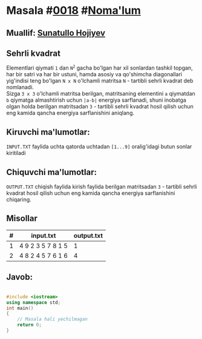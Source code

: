 
<h1>Masala #<a href="https://robocontest.uz/tasks/0018">0018</a> #<a href="https://robocontest.uz/tasks?category=1">Noma'lum</a></h1>
<h2> Muallif: <a href="https://robocontest.uz/profile/sunnat">Sunatullo Hojiyev</a></h2>
<h2>Sehrli kvadrat</h2>
<p>Elementlari qiymati <code>1</code> dan <code>N<sup>2</sup></code> gacha bo'lgan har xil sonlardan tashkil topgan, har bir satri va har bir ustuni, hamda asosiy va qo'shimcha diagonallari yig'indisi teng bo'lgan <code>N x N</code> o'lchamli matritsa <code>N</code> - tartibli sehrli kvadrat deb nomlanadi.<br>
    Sizga <code>3 x 3</code> o'lchamli matritsa berilgan, matritsaning elementini <code>a</code> qiymatdan <code>b</code> qiymatga almashtirish uchun <code>|a-b|</code> energiya sarflanadi, shuni inobatga olgan holda berilgan matritsadan <code>3</code> - tartibli sehrli kvadrat hosil qilish uchun eng kamida qancha energiya sarflanishini aniqlang.</p>
<h2>Kiruvchi ma'lumotlar:</h2>
<p><code>INPUT.TXT</code> faylida uchta qatorda uchtadan <code>[1...9]</code> oralig'idagi butun sonlar kiritiladi</p>
<h2>Chiquvchi ma'lumotlar:</h2>
<p><code>OUTPUT.TXT</code> chiqish faylida kirish faylida berilgan matritsadan <code>3</code> - tartibli sehrli kvadrat hosil qilish uchun eng kamida qancha energiya sarflanishini chiqaring.</p>
<h2>Misollar</h2>
<table>
    <thead>
        <tr>
            <th>#</th>
            <th>input.txt</th>
            <th>output.txt</th>
        </tr>
    </thead>
    <tbody>
            <tr>
                <td>1</td>
                <td>4 9 2
3 5 7
8 1 5</td>
                <td>1</td>
            </tr>
            <tr>
                <td>2</td>
                <td>4 8 2
4 5 7
6 1 6</td>
                <td>4</td>
            </tr>
    </tbody>
    </table>
    
<h2>Javob:</h2>

######
```cpp
#include <iostream>
using namespace std;
int main()
{
    // Masala hali yechilmagan
    return 0;
}
```
